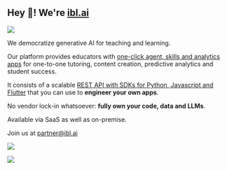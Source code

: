 ## Hey 👋! We're [ibl.ai](https://ibl.ai)

[<img src="https://github.com/iblai/.github/assets/4607838/626b820e-819e-4eac-b5de-1f021514d46f" href="https://ibl.ai">](https://ibl.ai)

We democratize generative AI for teaching and learning.

Our platform provides educators with [one-click agent, skills and analytics apps](https://ibl.ai) for one-to-one tutoring, content creation, predictive analytics and student success.

It consists of a scalable [REST API with SDKs for Python, Javascript and Flutter](https://api.ibl.ai) that you can use to **engineer your own apps**.

No vendor lock-in whatsoever: **fully own your code, data and LLMs**.

Available via SaaS as well as on-premise.

Join us at partner@ibl.ai

[<img src="https://github.com/iblai/.github/assets/4607838/35bcff5d-d456-4d2d-b2ee-7a1bd4713cb2" href="https://aws.amazon.com/marketplace/seller-profile?id=824b8600-b332-417d-b259-550630b627d8">](https://aws.amazon.com/marketplace/seller-profile?id=824b8600-b332-417d-b259-550630b627d8)

[<img src="https://github.com/iblai/.github/assets/4607838/66434d0b-3726-453e-8b8e-e5deaa60cf8f" href="https://cloud.google.com/blog/topics/public-sector/ibl-educations-genai-based-chat-mentor-google">](https://cloud.google.com/blog/topics/public-sector/ibl-educations-genai-based-chat-mentor-google)
